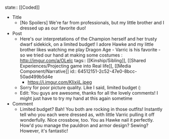 state:: [[Coded]]

- Title
	- [No Spoilers] We're far from professionals, but my little brother and I dressed up as our favorite duo!
- Post
	- Here's our interpretations of the Champion herself and her trusty dwarf sidekick, on a limited budget! I adore Hawke and my little brother likes watching me play Dragon Age - Varric is his favorite - so we tried our hand at making some costumes : http://imgur.com/a/OLelc
	  tags:: [[Kinship/Sibling]], [[Shared Experiences/Projecting game into Real life]], [[Media Component/Narrative]]
	  id:: 64512151-2c52-47e0-8bcc-50ad499b5d4e
		- https://i.imgur.com/KIixijL.jpeg
	- Sorry for poor picture quality. Like I said, limited budget (:
	- Edit: You guys are awesome, thanks for all the lovely comments! I might just have to try my hand at this again sometime
- Comment
	- Limited budget? Bah! You both are rocking in those outfits! Instantly tell who you each were dressed as, with little Varric pulling it off wonderfully. Nice crossbow, too. You as Hawke nail it perfectly. How'd you manage the pauldron and armor design? Sewing? However, it's fantastic!